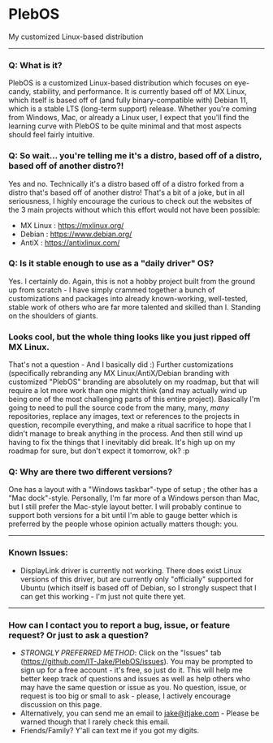# PlebOS
My customized Linux-based distribution
________________________
### Q: What is it?
PlebOS is a customized Linux-based distribution which focuses on eye-candy, stability, and performance. It is currently based off of MX Linux, which itself is based off of (and fully binary-compatible with) Debian 11, which is a stable LTS (long-term support) release. Whether you're coming from Windows, Mac, or already a Linux user, I expect that you'll find the learning curve with PlebOS to be quite minimal and that most aspects should feel fairly intuitive. 

### Q: So wait... you're telling me it's a distro, based off of a distro, based off of another distro?!
Yes and no. Technically it's a distro based off of a distro forked from a distro that's based off of another distro! That's a bit of a joke, but in all seriousness, I highly encourage the curious to check out the websites of the 3 main projects without which this effort would not have been possible:
- MX Linux : https://mxlinux.org/
- Debian : https://www.debian.org/
- AntiX : https://antixlinux.com/

### Q: Is it stable enough to use as a "daily driver" OS? 
Yes. I certainly do. Again, this is not a hobby project built from the ground up from scratch - I have simply crammed together a bunch of customizations and packages into already known-working, well-tested, stable work of others who are far more talented and skilled than I. Standing on the shoulders of giants.

### Looks cool, but the whole thing looks like you just ripped off MX Linux.
That's not a question - And I basically did :) 
Further customizations (specifically rebranding any MX Linux/AntiX/Debian branding with customized "PlebOS" branding are absolutely on my roadmap, but that will require a lot more work than one might think (and may actually wind up being one of the most challenging parts of this entire project). Basically I'm going to need to pull the source code from the many, many, *many* repositories, replace any images, text or references to the projects in question, recompile everything, and make a ritual sacrifice to hope that I didn't manage to break anything in the process. And then still wind up having to fix the things that I inevitably did break. It's high up on my roadmap for sure, but don't expect it tomorrow, ok? :p

### Q: Why are there two different versions?
One has a layout with a "Windows taskbar"-type of setup ; the other has a "Mac dock"-style. Personally, I'm far more of a Windows person than Mac, but I still prefer the Mac-style layout better. I will probably continue to support both versions for a bit until I'm able to gauge better which is preferred by the people whose opinion actually matters though: you.
__________________________
### Known Issues:
- DisplayLink driver is currently not working. There does exist Linux versions of this driver, but are currently only "officially" supported for Ubuntu (which itself is based off of Debian, so I strongly suspect that I can get this working - I'm just not quite there yet.
__________________________
### How can I contact you to report a bug, issue, or feature request? Or just to ask a question?
- *STRONGLY PREFERRED METHOD*: Click on the "Issues" tab (https://github.com/IT-Jake/PlebOS/issues). You may be prompted to sign up for a free account - it's free, so just do it. This will help me better keep track of questions and issues as well as help others who may have the same question or issue as you. No question, issue, or request is too big or small to ask - please, I actively encourage discussion on this page.
- Alternatively, you can send me an email to jake@itjake.com - Please be warned though that I rarely check this email.
- Friends/Family? Y'all can text me if you got my digits.
